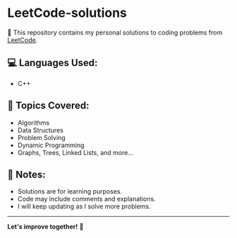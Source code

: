 
# LeetCode-solutions

🚀 This repository contains my personal solutions to coding problems from [LeetCode](https://leetcode.com/).

## 💻 Languages Used:
- C++

## 🎯 Topics Covered:
- Algorithms
- Data Structures
- Problem Solving
- Dynamic Programming
- Graphs, Trees, Linked Lists, and more...

## 📌 Notes:
- Solutions are for learning purposes.
- Code may include comments and explanations.
- I will keep updating as I solve more problems.

---

**Let's improve together!** 🚀
